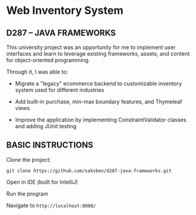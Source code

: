 # Web Inventory System

## D287 – JAVA FRAMEWORKS

This university project was an opportunity for me to implement user interfaces and learn to leverage existing frameworks, assets, and content for object-oriented programming.

Through it, I was able to:

* Migrate a "legacy" ecommerce backend to customizable inventory system used for different industries

* Add built-in purchase, min-max boundary features, and Thymeleaf views

* Improve the application by implementing ConstraintValidator classes and adding JUnit testing

## BASIC INSTRUCTIONS

Clone the project:

`git clone https://github.com/saksben/d287-java-frameworks.git`

Open in IDE (built for IntelliJ)

Run the program

Navigate to `http://localhost:8080/`

